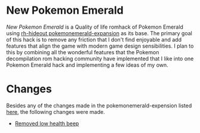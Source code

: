 # New Pokemon Emerald
_New Pokemon Emerald_ is a Quality of life romhack of Pokemon Emerald using [rh-hideout pokemonemerald-expansion](https://github.com/rh-hideout/pokeemerald-expansion) as its base. The primary goal of this hack is to remove any friction that I don't find enjoyable and add features that align the game with modern game design sensibilities. I plan to this by combining all the wonderful features that the Pokemon decompilation rom hacking community have implemented that I like into one Pokemon Emerald hack and implementing a few ideas of my own.

# Changes
Besides any of the changes made in the pokemonemerald-expension listed [here](https://github.com/connor-berson/new_emerald/blob/master/README.md#what-features-are-included), the following changes were made.

- [Removed low health beep](https://www.pokecommunity.com/threads/simple-modifications-directory.416647/page-10#post-10246778)
